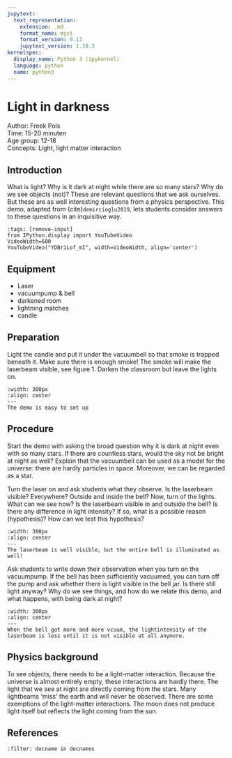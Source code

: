 ```yaml
---
jupytext:
  text_representation:
    extension: .md
    format_name: myst
    format_version: 0.13
    jupytext_version: 1.10.3
kernelspec:
  display_name: Python 3 (ipykernel)
  language: python
  name: python3
---
```


# Light in darkness

Author: Freek Pols\
Time: 15-20 minuten\
Age group: 12-18\
Concepts: Light, light matter interaction

## Introduction
What is light? Why is it dark at night while there are so many stars? Why do we see objects (not)? These are relevant questions that we ask ourselves. But these are as well interesting questions from a physics perspective. This demo, adapted from {cite}`demircioglu2019`, lets students consider answers to these questions in an inquisitive way.

```{code-cell} ipython3
:tags: [remove-input]
from IPython.display import YouTubeVideo
VideoWidth=600
YouTubeVideo("YDBr1Lof_mI", width=VideoWidth, align='center')
```
    
## Equipment
* Laser
* vacuumpump & bell
* darkened room
* lightning matches
* candle

## Preparation
Light the candle and put it under the vacuumbell so that smoke is trapped beneath it. Make sure there is enough smoke! The smoke will make the laserbeam visible, see figure 1. Darken the classroom but leave the lights on.

```{figure} dm03_figure1.jpg
:width: 300px
:align: center
---
The demo is easy to set up
```

## Procedure
Start the demo with asking the broad question why it is dark at night even with so many stars. If there are countless stars, would the sky not be bright at night as well? Explain that the vacuumbell can be used as a model for the universe: there are hardly particles in space. Moreover, we can be regarded as a star.
 
Turn the laser on and ask students what they observe. Is the laserbeam visible? Everywhere? Outside and inside the bell? Now, turn of the lights. What can we see now? Is the laserbeam visible in and outside the bell? Is there any difference in light intensity? If so, what is a possible reason (hypothesis)? How can we test this hypothesis?

```{figure} dm03_figure2.jpg
:width: 300px
:align: center
---
The laserbeam is well visible, but the entire bell is illuminated as well!
```


Ask students to write down their observation when you turn on the vacuumpump. If the bell has been sufficiently vacuumed, you can turn off the pump and ask whether there is light visible in the bell jar. Is there still light anyway? Why do we see things, and how do we relate this demo, and what happens, with being dark at night?

```{figure} dm03_figure3.jpg
:width: 300px
:align: center
---
When the bell got more and more vcuum, the lightintensity of the laserbeam is less until it is not visible at all anymore.
```

## Physics background
To see objects, there needs to be a light-matter interaction. Because the universe is almost entirely empty, these interactions are hardly there. The light that we see at night are directly coming from the stars. Many lightbeams 'miss' the earth and will never be observed. There are some exemptions of the light-matter interactions. The moon does not produce light itself but reflects the light coming from the sun. 

## References
```{bibliography}
:filter: docname in docnames
```